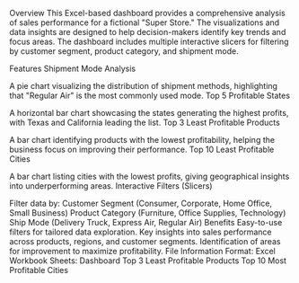 Overview
This Excel-based dashboard provides a comprehensive analysis of sales performance for a fictional "Super Store." The visualizations and data insights are designed to help decision-makers identify key trends and focus areas. The dashboard includes multiple interactive slicers for filtering by customer segment, product category, and shipment mode.

Features
Shipment Mode Analysis

A pie chart visualizing the distribution of shipment methods, highlighting that "Regular Air" is the most commonly used mode.
Top 5 Profitable States

A horizontal bar chart showcasing the states generating the highest profits, with Texas and California leading the list.
Top 3 Least Profitable Products

A bar chart identifying products with the lowest profitability, helping the business focus on improving their performance.
Top 10 Least Profitable Cities

A bar chart listing cities with the lowest profits, giving geographical insights into underperforming areas.
Interactive Filters (Slicers)

Filter data by:
Customer Segment (Consumer, Corporate, Home Office, Small Business)
Product Category (Furniture, Office Supplies, Technology)
Ship Mode (Delivery Truck, Express Air, Regular Air)
Benefits
Easy-to-use filters for tailored data exploration.
Key insights into sales performance across products, regions, and customer segments.
Identification of areas for improvement to maximize profitability.
File Information
Format: Excel Workbook
Sheets:
Dashboard
Top 3 Least Profitable Products
Top 10 Most Profitable Cities
